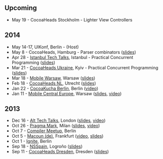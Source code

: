 ## Upcoming

* May 19 - CocoaHeads Stockholm - Lighter View Controllers

## 2014

* May 14-17, UIKonf, Berlin - (Host)
* May 8 - CocoaHeads, Hamburg - Parser combinators ([slides](https://speakerdeck.com/chriseidhof/parsing-with-blocks))
* Apr 28 - [Istanbul Tech Talks](http://www.istanbultechtalks.com), Istanbul - Practical Concurrent Programming ([slides](https://speakerdeck.com/chriseidhof/practical-concurrent-programming))
* Mar 21 - [CocoaHeads Ukraine](https://www.facebook.com/CocoaHeadsUkraine), Kyiv - Practical Concurrent Programming ([slides](https://speakerdeck.com/chriseidhof/practical-asynchronous-programming-kiev))
* Mar 18 - [Mobile Warsaw](http://www.meetup.com/Mobile-Warsaw/), Warsaw ([slides](https://speakerdeck.com/chriseidhof/lighter-view-controllers-2))
* Feb 18 - [CocoaHeads NL](http://cocoaheads.nl/upcoming), Utrecht ([slides](https://speakerdeck.com/chriseidhof/lighter-view-controllers-1))
* Jan 22 - [CocoaKucha Berlin](http://cocoaheads-berlin.github.io), Berlin ([video](http://vimeo.com/85028110))
* Jan 11 - [Mobile Central Europe](http://mobilecentraleurope.com), Warsaw ([slides](https://speakerdeck.com/chriseidhof/the-evolution-of-a-cocoa-programmer), [video](http://www.youtube.com/watch?v=yXFflqGTZ3Q))

## 2013

* Dec 16 - [Alt Tech Talks](http://london.alttechtalks.com), London ([slides](https://speakerdeck.com/chriseidhof/cocoa-touch-the-good-the-bad-and-the-ugly), [video](http://vimeo.com/85367013))
* Oct 26 - [Pragma Mark](http://pragmamark.org), Milan ([slides](https://speakerdeck.com/chriseidhof/pragma-mark-simple-concurrent-programming), [video](http://www.youtube.com/watch?v=maxcJkQZWRs))
* Oct 7 - [Compiler Meetup](http://berlin.compilermeet.org), Berlin 
* Oct 5 - [Macoun (de)](http://www.macoun.de), Frankfurt ([video](http://macoun.de/video2013kssa3.php), [slides](https://speakerdeck.com/chriseidhof/schlanke-view-controller))
* Oct 1 - [Ignite](http://igniteberlin.com), Berlin 
* Sep 18 - [NSSpain](http://www.nsspain.com), Logroño ([slides](https://speakerdeck.com/chriseidhof/lighter-view-controllers))
* Sep 11 - [CocoaHeads Dresden](http://cocoaheads.org/de/Dresden/index.html), Dresden ([slides](https://speakerdeck.com/chriseidhof/parallele-programmierung-de))
